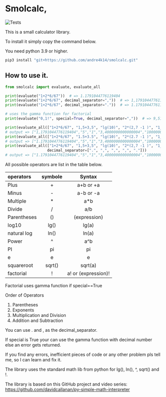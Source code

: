 # Smolcalc,

![Tests](https://github.com/andre4k14/smolcalc/actions/workflows/tests.yml/badge.svg)

This is a small calculator library.

To install it simply copy the command below.

You need python 3.9 or higher.

```bash
pip3 install "git+https://github.com/andre4k14/smolcalc.git"
```

## How to use it.

```python
from smolcalc import evaluate, evaluate_all

print(evaluate("1+2*6/67"))  # => 1.1791044776119404
print(evaluate("1+2*6/67", decimal_separator=","))  # => 1,1791044776119404
print(evaluate("1+2*6/67", decimal_separator="."))  # => 1.1791044776119404

# uses the gamma function for factorial 
print(evaluate("0,1!", special=True, decimal_separator=","))  # => 9,513507698668732

print(evaluate_all(["1+2*6/67", "1,5+3,5", "lg(10)", "2*(2,7 -1 )", "1_000_000"], decimal_separator=","))
# output => ["1,1791044776119404","5","1","3,4000000000000004","1000000"]
print(evaluate_all(["1+2*6/67", "1.5+3.5", "lg(10)", "2*(2.7 -1 )", "1_000_000"]))
# output => ["1.1791044776119404","5","1","3.4000000000000004","1000000"]
print(evaluate_all(["1+2*6/67", "1,5+3,5", "lg(10)", "2*(2,7 -1 )", "1_000_000"],
                   decimal_separator=[".", ",", ",", ",", "."]))
# output => ["1.1791044776119404","5","1","3,4000000000000004","1000000"]
```



All possible operators are list in the table below. 

| operators   | symbole | Syntax  | 
| :---        | :----:  |:----:   |
| Plus      | +   | a+b or +a   |
| Minus   | -    | a-b or -a  |
| Multiple      | *   | a*b   |
| Divide   | /    | a/b  |
| Parentheses      | ()   | (expression)   |
| log10   | lg()    | lg(a)   |
| natural log      | ln()   | ln(a)   |
| Power   |  ^    | a^b   |
| PI      | pi   | pi   | 
| e   | e    | e   | 
| squareroot      | sqrt()   | sqrt(a)    |
| factorial   | !    | a! or (expression)!   |

Factorial uses gamma function if special==True

Order of Operators

1. Parentheses
2. Exponents
3. Multiplication and Division
4. Addition and Subtraction



You can use . and , as the decimal_separator.

If special is True your can use the gamma function with decimal number else an error gets returned.

If you find any errors, inefficient pieces of code or any other problem pls tell me, so I can learn and fix it.

The library uses the standard math lib from python for lg(), ln(), ^, sqrt() and !.

The library is based on this GitHub project and video series:
https://github.com/davidcallanan/py-simple-math-interpreter
